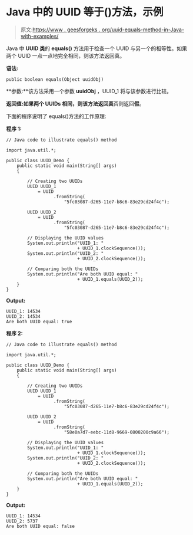 # Java 中的 UUID 等于()方法，示例

> 原文:[https://www . geesforgeks . org/uuid-equals-method-in-Java-with-examples/](https://www.geeksforgeeks.org/uuid-equals-method-in-java-with-examples/)

Java 中 **UUID 类**的 **equals()** 方法用于检查一个 UUID 与另一个的相等性。如果两个 UUID 一点一点地完全相同，则该方法返回真。

**语法:**

```
public boolean equals(Object uuidObj)
```

**参数:**该方法采用一个参数 **uuidObj** ，UUID_1 将与该参数进行比较。

**返回值:**如果两个 UUIDs 相同，则该方法返回**真**否则返回**假**。

下面的程序说明了 equals()方法的工作原理:

**程序 1:**

```
// Java code to illustrate equals() method

import java.util.*;

public class UUID_Demo {
    public static void main(String[] args)
    {

        // Creating two UUIDs
        UUID UUID_1
            = UUID
                  .fromString(
                      "5fc03087-d265-11e7-b8c6-83e29cd24f4c");

        UUID UUID_2
            = UUID
                  .fromString(
                      "5fc03087-d265-11e7-b8c6-83e29cd24f4c");

        // Displaying the UUID values
        System.out.println("UUID_1: "
                           + UUID_1.clockSequence());
        System.out.println("UUID_2: "
                           + UUID_2.clockSequence());

        // Comparing both the UUIDs
        System.out.println("Are both UUID equal: "
                           + UUID_1.equals(UUID_2));
    }
}
```

**Output:**

```
UUID_1: 14534
UUID_2: 14534
Are both UUID equal: true

```

**程序 2:**

```
// Java code to illustrate equals() method

import java.util.*;

public class UUID_Demo {
    public static void main(String[] args)
    {

        // Creating two UUIDs
        UUID UUID_1
            = UUID
                  .fromString(
                      "5fc03087-d265-11e7-b8c6-83e29cd24f4c");

        UUID UUID_2
            = UUID
                  .fromString(
                      "58e0a7d7-eebc-11d8-9669-0800200c9a66");

        // Displaying the UUID values
        System.out.println("UUID_1: "
                           + UUID_1.clockSequence());
        System.out.println("UUID_2: "
                           + UUID_2.clockSequence());

        // Comparing both the UUIDs
        System.out.println("Are both UUID equal: "
                           + UUID_1.equals(UUID_2));
    }
}
```

**Output:**

```
UUID_1: 14534
UUID_2: 5737
Are both UUID equal: false

```